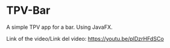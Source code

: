 # TPV-Bar
A simple TPV app for a bar. Using JavaFX.

Link of the video/Link del video: https://youtu.be/plDzrHFdSCo
